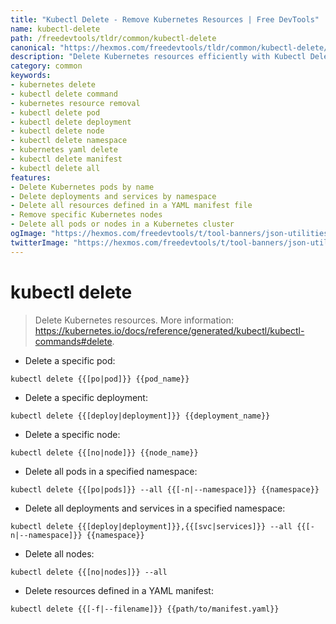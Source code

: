 ```yaml
---
title: "Kubectl Delete - Remove Kubernetes Resources | Free DevTools"
name: kubectl-delete
path: /freedevtools/tldr/common/kubectl-delete
canonical: "https://hexmos.com/freedevtools/tldr/common/kubectl-delete/"
description: "Delete Kubernetes resources efficiently with Kubectl Delete. Manage pods, deployments, nodes, and more using command-line interface. Free online tool, no registration required."
category: common
keywords:
- kubernetes delete
- kubectl delete command
- kubernetes resource removal
- kubectl delete pod
- kubectl delete deployment
- kubectl delete node
- kubectl delete namespace
- kubernetes yaml delete
- kubectl delete manifest
- kubectl delete all
features:
- Delete Kubernetes pods by name
- Delete deployments and services by namespace
- Delete all resources defined in a YAML manifest file
- Remove specific Kubernetes nodes
- Delete all pods or nodes in a Kubernetes cluster
ogImage: "https://hexmos.com/freedevtools/t/tool-banners/json-utilities-banner.png"
twitterImage: "https://hexmos.com/freedevtools/t/tool-banners/json-utilities-banner.png"
---
```


# kubectl delete

> Delete Kubernetes resources.
> More information: <https://kubernetes.io/docs/reference/generated/kubectl/kubectl-commands#delete>.

- Delete a specific pod:

`kubectl delete {{[po|pod]}} {{pod_name}}`

- Delete a specific deployment:

`kubectl delete {{[deploy|deployment]}} {{deployment_name}}`

- Delete a specific node:

`kubectl delete {{[no|node]}} {{node_name}}`

- Delete all pods in a specified namespace:

`kubectl delete {{[po|pods]}} --all {{[-n|--namespace]}} {{namespace}}`

- Delete all deployments and services in a specified namespace:

`kubectl delete {{[deploy|deployment]}},{{[svc|services]}} --all {{[-n|--namespace]}} {{namespace}}`

- Delete all nodes:

`kubectl delete {{[no|nodes]}} --all`

- Delete resources defined in a YAML manifest:

`kubectl delete {{[-f|--filename]}} {{path/to/manifest.yaml}}`
